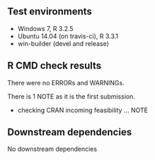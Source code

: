 ## Test environments
* Windows 7, R 3.2.5
* Ubuntu 14.04 (on travis-ci), R 3.3.1
* win-builder (devel and release)
 
## R CMD check results

There were no ERRORs and WARNINGs.

There is 1 NOTE as it is the first submission. 

* checking CRAN incoming feasibility ... NOTE

## Downstream dependencies

No downstream dependencies
